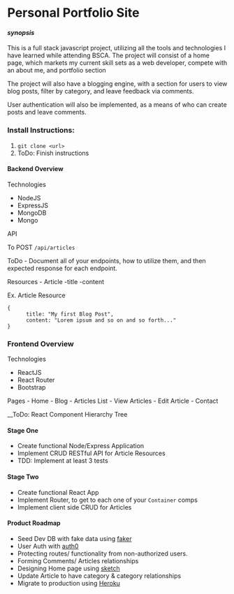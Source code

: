 # Personal Portfolio Site
#### *synopsis*
This is a full stack javascript project, utilizing all the tools and technologies I have learned while attending BSCA.  The project will consist of a home page, which markets my current skill sets as a web developer, compete with an about me, and portfolio section

The project will also have a blogging engine, with a section for users to view blog posts, filter by category, and leave feedback via comments.

User authentication will also be implemented, as a means of who can create posts and leave comments.

### Install Instructions:
1. `git clone <url>`
2. ToDo: Finish instructions


#### Backend Overview
Technologies
  - NodeJS
  - ExpressJS
  - MongoDB
  - Mongo

  API

  To POST `/api/articles`

  ToDo - Document all of your endpoints, how to utilize them, and then expected response for each endpoint.

  Resources
    - Article
      -title
      -content


  Ex. Article Resource
  ```
  {
        title: "My first Blog Post",
        content: "Lorem ipsum and so on and so forth..."
  }
  ```

### Frontend Overview
Technologies
  - ReactJS
  - React Router
  - Bootstrap

  Pages
    - Home
    - Blog
      - Articles List
      - View Articles
      - Edit Article
    - Contact

  __ToDo: React Component Hierarchy Tree


#### Stage One
* Create functional Node/Express Application
* Implement CRUD RESTful API for Article Resources
* TDD: Implement at least 3 tests

#### Stage Two
* Create functional React App
* Implement Router, to get to each one of your `Container` comps
* Implement client side CRUD for Articles

#### Product Roadmap
* Seed Dev DB with fake data using [faker](https://github.com/Marak/faker.js)
* User Auth with [auth0](https://auth0.com/)
* Protecting routes/ functionality from non-authorized users.
* Forming Comments/ Articles relationships
* Designing Home page using [sketch](https://www.sketchapp.com)
* Update Article to have category & category relationships
* Migrate to production using [Heroku](https://www.heroku.com/)
